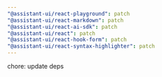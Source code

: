 ```yaml
---
"@assistant-ui/react-playground": patch
"@assistant-ui/react-markdown": patch
"@assistant-ui/react-ai-sdk": patch
"@assistant-ui/react": patch
"@assistant-ui/react-hook-form": patch
"@assistant-ui/react-syntax-highlighter": patch
---
```


chore: update deps
